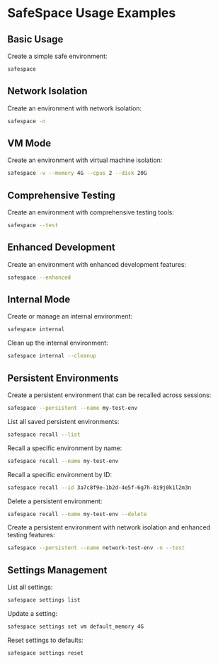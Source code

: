 # SafeSpace Usage Examples

## Basic Usage

Create a simple safe environment:

```bash
safespace
```

## Network Isolation

Create an environment with network isolation:

```bash
safespace -n
```

## VM Mode

Create an environment with virtual machine isolation:

```bash
safespace -v --memory 4G --cpus 2 --disk 20G
```

## Comprehensive Testing

Create an environment with comprehensive testing tools:

```bash
safespace --test
```

## Enhanced Development

Create an environment with enhanced development features:

```bash
safespace --enhanced
```

## Internal Mode

Create or manage an internal environment:

```bash
safespace internal
```

Clean up the internal environment:

```bash
safespace internal --cleanup
```

## Persistent Environments

Create a persistent environment that can be recalled across sessions:

```bash
safespace --persistent --name my-test-env
```

List all saved persistent environments:

```bash
safespace recall --list
```

Recall a specific environment by name:

```bash
safespace recall --name my-test-env
```

Recall a specific environment by ID:

```bash
safespace recall --id 3a7c8f9e-1b2d-4e5f-6g7h-8i9j0k1l2m3n
```

Delete a persistent environment:

```bash
safespace recall --name my-test-env --delete
```

Create a persistent environment with network isolation and enhanced testing features:

```bash
safespace --persistent --name network-test-env -n --test
```

## Settings Management

List all settings:

```bash
safespace settings list
```

Update a setting:

```bash
safespace settings set vm default_memory 4G
```

Reset settings to defaults:

```bash
safespace settings reset
``` 
